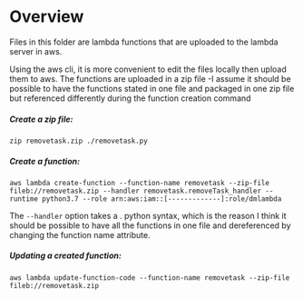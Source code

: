# Overview

Files in this folder are lambda functions that are uploaded to the
lambda server in aws.

Using the aws cli, it is more convenient to edit the files locally
then upload them to aws. The functions are uploaded in a zip file -I
assume it should be possible to have the functions stated in one file
and packaged in one zip file but referenced differently during the
function creation command

##### Create a zip file:
`zip removetask.zip ./removetask.py`

##### Create a function:

`aws lambda create-function --function-name removetask --zip-file fileb://removetask.zip --handler removetask.removeTask_handler --runtime python3.7 --role arn:aws:iam::[-------------]:role/dmlambda`

The `--handler` option takes a <file>.<function> python syntax, which
is the reason I think it should be possible to have all the functions
in one file and dereferenced by changing the function name attribute.

##### Updating a created function:
`aws lambda update-function-code --function-name removetask --zip-file fileb://removetask.zip`